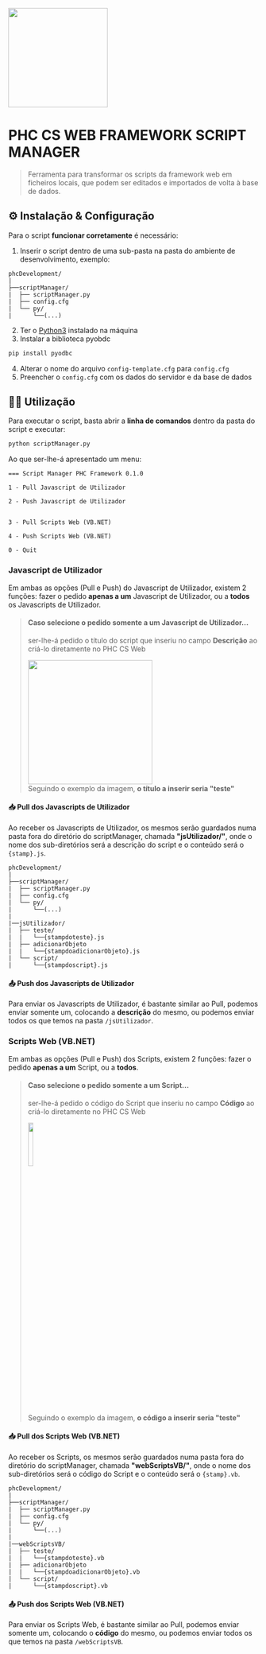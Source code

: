 <img src="https://i.imgur.com/I0xGMiu.png" height="200px"><br>
# PHC CS WEB FRAMEWORK SCRIPT MANAGER

> Ferramenta para transformar os scripts da framework web em ficheiros locais, que podem ser editados e importados de volta à base de dados.

## ⚙️ Instalação & Configuração

Para o script **funcionar corretamente** é necessário:

1. Inserir o script dentro de uma sub-pasta na pasta do ambiente de desenvolvimento, exemplo:
```
phcDevelopment/
|
├──scriptManager/
|  ├── scriptManager.py
|  ├── config.cfg
|  └── py/
|      └──(...)

```
2. Ter o [Python3](https://www.python.org) instalado na máquina
3. Instalar a biblioteca pyobdc
```bash
pip install pyodbc
```
4. Alterar o nome do arquivo `config-template.cfg` para `config.cfg`
5. Preencher o `config.cfg` com os dados do servidor e da base de dados

## 👨‍💻 Utilização

Para executar o script, basta abrir a **linha de comandos** dentro da pasta do script e executar: 
```bash
python scriptManager.py
```
Ao que ser-lhe-á apresentado um menu:
```
=== Script Manager PHC Framework 0.1.0

1 - Pull Javascript de Utilizador     

2 - Push Javascript de Utilizador


3 - Pull Scripts Web (VB.NET)

4 - Push Scripts Web (VB.NET)

0 - Quit
```

### Javascript de Utilizador

Em ambas as opções (Pull e Push) do Javascript de Utilizador, existem 2 funções: fazer o pedido **apenas a um** Javascript de Utilizador, ou a **todos** os Javascripts de Utilizador.

>#### Caso selecione o pedido somente a um Javascript de Utilizador...
> ser-lhe-á pedido o título do script que inseriu no campo **Descrição** ao criá-lo diretamente no PHC CS Web
> 
> <img src="https://i.imgur.com/GY976rv.png" style="height: 250px"><br>
> Seguindo o exemplo da imagem, **o título a inserir seria "teste"**

#### 📥 Pull dos Javascripts de Utilizador

Ao receber os Javascripts de Utilizador, os mesmos serão guardados numa pasta fora do diretório do scriptManager, chamada **"jsUtilizador/"**, onde o nome dos sub-diretórios será a descrição do script e o conteúdo será o `{stamp}.js`.
```
phcDevelopment/
|
├──scriptManager/
|  ├── scriptManager.py
|  ├── config.cfg
|  └── py/
|      └──(...)
| 
|──jsUtilizador/
|  ├── teste/
|  |   └──{stampdoteste}.js
|  ├── adicionarObjeto
|  |   └──{stampdoadicionarObjeto}.js
|  └── script/
|      └──{stampdoscript}.js
```

#### 📤 Push dos Javascripts de Utilizador

Para enviar os Javascripts de Utilizador, é bastante similar ao Pull, podemos enviar somente um, colocando a **descrição** do mesmo, ou podemos enviar todos os que temos na pasta `/jsUtilizador`.

### Scripts Web (VB.NET)

Em ambas as opções (Pull e Push) dos Scripts, existem 2 funções: fazer o pedido **apenas a um** Script, ou a **todos**.

>#### Caso selecione o pedido somente a um Script...
> ser-lhe-á pedido o código do Script que inseriu no campo **Código** ao criá-lo diretamente no PHC CS Web
> 
> <img src="https://i.imgur.com/4LQak6V.png" style="height: 15%"><br>
> Seguindo o exemplo da imagem, **o código a inserir seria "teste"**

#### 📥 Pull dos Scripts Web (VB.NET)

Ao receber os Scripts, os mesmos serão guardados numa pasta fora do diretório do scriptManager, chamada **"webScriptsVB/"**, onde o nome dos sub-diretórios será o código do Script e o conteúdo será o `{stamp}.vb`.
```
phcDevelopment/
|
├──scriptManager/
|  ├── scriptManager.py
|  ├── config.cfg
|  └── py/
|      └──(...)
| 
|──webScriptsVB/
|  ├── teste/
|  |   └──{stampdoteste}.vb
|  ├── adicionarObjeto
|  |   └──{stampdoadicionarObjeto}.vb
|  └── script/
|      └──{stampdoscript}.vb
```

#### 📤 Push dos Scripts Web (VB.NET)

Para enviar os Scripts Web, é bastante similar ao Pull, podemos enviar somente um, colocando o **código** do mesmo, ou podemos enviar todos os que temos na pasta `/webScriptsVB`.